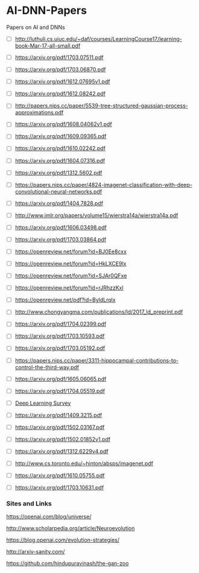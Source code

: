 # AI-DNN-Papers
Papers on AI and DNNs
- [ ] http://luthuli.cs.uiuc.edu/~daf/courses/LearningCourse17/learning-book-Mar-17-all-small.pdf

- [ ] https://arxiv.org/pdf/1703.07511.pdf

- [ ] https://arxiv.org/pdf/1703.06870.pdf

- [ ] https://arxiv.org/pdf/1612.07695v1.pdf

- [ ] https://arxiv.org/pdf/1612.08242.pdf

- [ ] http://papers.nips.cc/paper/5539-tree-structured-gaussian-process-approximations.pdf

- [ ] https://arxiv.org/pdf/1608.04062v1.pdf

- [ ] https://arxiv.org/pdf/1609.09365.pdf

- [ ] https://arxiv.org/pdf/1610.02242.pdf

- [ ] https://arxiv.org/pdf/1604.07316.pdf

- [ ] https://arxiv.org/pdf/1312.5602.pdf

- [ ] https://papers.nips.cc/paper/4824-imagenet-classification-with-deep-convolutional-neural-networks.pdf

- [ ] https://arxiv.org/pdf/1404.7828.pdf

- [ ] http://www.jmlr.org/papers/volume15/wierstra14a/wierstra14a.pdf

- [ ] https://arxiv.org/pdf/1606.03498.pdf

- [ ] https://arxiv.org/pdf/1703.03864.pdf

- [ ] https://openreview.net/forum?id=BJ0Ee8cxx

- [ ] https://openreview.net/forum?id=HkLXCE9lx

- [ ] https://openreview.net/forum?id=SJAr0QFxe

- [ ] https://openreview.net/forum?id=rJRhzzKxl

- [ ] https://openreview.net/pdf?id=ByldLrqlx

- [ ] http://www.chongyangma.com/publications/ld/2017_ld_preprint.pdf

- [ ] https://arxiv.org/pdf/1704.02399.pdf

- [ ] https://arxiv.org/pdf/1703.10593.pdf

- [ ] https://arxiv.org/pdf/1703.05192.pdf

- [ ] https://papers.nips.cc/paper/3311-hippocampal-contributions-to-control-the-third-way.pdf

- [ ] https://arxiv.org/pdf/1605.06065.pdf

- [ ] https://arxiv.org/pdf/1704.05519.pdf

- [ ] [Deep Learning Survey](https://www.nature.com/articles/nature14539.epdf?referrer_access_token=K4awZz78b5Yn2_AoPV_4Y9RgN0jAjWel9jnR3ZoTv0PU8PImtLRceRBJ32CtadUBVOwHuxbf2QgphMCsA6eTOw64kccq9ihWSKdxZpGPn2fn3B_8bxaYh0svGFqgRLgaiyW6CBFAb3Fpm6GbL8a_TtQQDWKuhD1XKh_wxLReRpGbR_NdccoaiKP5xvzbV-x7b_7Y64ZSpqG6kmfwS6Q1rw%3D%3D&tracking_referrer=www.nature.com)

- [ ] https://arxiv.org/pdf/1409.3215.pdf

- [ ] https://arxiv.org/pdf/1502.03167.pdf

- [ ] https://arxiv.org/pdf/1502.01852v1.pdf

- [ ] https://arxiv.org/pdf/1312.6229v4.pdf

- [ ] http://www.cs.toronto.edu/~hinton/absps/imagenet.pdf

- [ ] https://arxiv.org/pdf/1610.05755.pdf

- [ ] https://arxiv.org/pdf/1703.10631.pdf

### Sites and Links
https://openai.com/blog/universe/

http://www.scholarpedia.org/article/Neuroevolution

https://blog.openai.com/evolution-strategies/

http://arxiv-sanity.com/

https://github.com/hindupuravinash/the-gan-zoo
